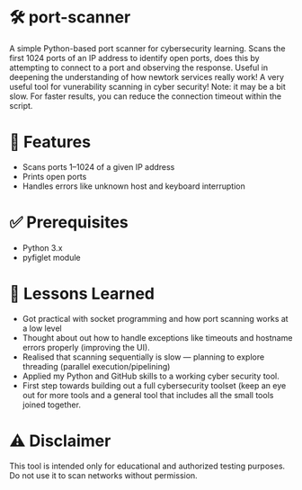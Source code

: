 # 🛠️ port-scanner
A simple Python-based port scanner for cybersecurity learning. Scans the first 1024 ports of an IP address to identify open ports, does this by attempting to connect to a port and observing the response. Useful in deepening the understanding of how newtork services really work! A very useful tool for vunerability scanning in cyber security! Note: it may be a bit slow. For faster results, you can reduce the connection timeout within the script.

# 📌 Features
- Scans ports 1–1024 of a given IP address
- Prints open ports
- Handles errors like unknown host and keyboard interruption

# ✅ Prerequisites
- Python 3.x
- pyfiglet module
  


# 📘 Lessons Learned
- Got practical with socket programming and how port scanning works at a low level
- Thought about out how to handle exceptions like timeouts and hostname errors properly (improving the UI).
- Realised that scanning sequentially is slow — planning to explore threading (parallel execution/pipelining)
- Applied my Python and GitHub skills to a working cyber security tool. 
- First step towards building out a full cybersecurity toolset (keep an eye out for more tools and a general tool that includes all the small tools joined together. 

# ⚠️ Disclaimer
This tool is intended only for educational and authorized testing purposes. Do not use it to scan networks without permission.
